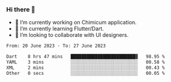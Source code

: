 ### Hi there 👋

<!--
**devcat37/devcat37** is a ✨ _special_ ✨ repository because its `README.md` (this file) appears on your GitHub profile.-->


- 🔭 I’m currently working on Chimicum application.
- 🌱 I’m currently learning Flutter/Dart.
- 👯 I’m looking to collaborate with UI designers.
<!-- - 🤔 I’m looking for help with ... -->

<!--START_SECTION:waka-->

```txt
From: 20 June 2023 - To: 27 June 2023

Dart    8 hrs 47 mins   ████████████████████████▓   98.95 %
YAML    3 mins          ░░░░░░░░░░░░░░░░░░░░░░░░░   00.58 %
XML     2 mins          ░░░░░░░░░░░░░░░░░░░░░░░░░   00.43 %
Other   0 secs          ░░░░░░░░░░░░░░░░░░░░░░░░░   00.05 %
```

<!--END_SECTION:waka-->
